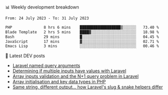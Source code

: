 📊 Weekly development breakdown
<!--START_SECTION:waka-->

```txt
From: 24 July 2023 - To: 31 July 2023

PHP              8 hrs 6 mins    ██████████████████▒░░░░░░   73.40 %
Blade Template   2 hrs 5 mins    ████▓░░░░░░░░░░░░░░░░░░░░   18.98 %
Bash             29 mins         █░░░░░░░░░░░░░░░░░░░░░░░░   04.45 %
JavaScript       17 mins         ▓░░░░░░░░░░░░░░░░░░░░░░░░   02.71 %
Emacs Lisp       3 mins          ░░░░░░░░░░░░░░░░░░░░░░░░░   00.46 %
```

<!--END_SECTION:waka-->

📕 Latest DEV posts
<!-- BLOG-POST-LIST:START -->
- [Laravel named query arguments](https://dev.to/michaelvickersuk/laravel-named-query-arguments-28kd)
- [Determining if multiple inputs have values with Laravel](https://dev.to/michaelvickersuk/determining-if-multiple-inputs-have-values-with-laravel-km6)
- [Array inputs validation and the N+1 query problem in Laravel](https://dev.to/michaelvickersuk/array-inputs-validation-and-the-n1-query-problem-in-laravel-2agb)
- [Array initialisation and key data types in PHP](https://dev.to/michaelvickersuk/array-initialisation-and-key-data-types-in-php-1e5b)
- [Same string, different output... how Laravel&#39;s slug &amp; snake helpers differ](https://dev.to/michaelvickersuk/same-string-different-output-how-laravels-slug-snake-helpers-differ-1ccj)
<!-- BLOG-POST-LIST:END -->

